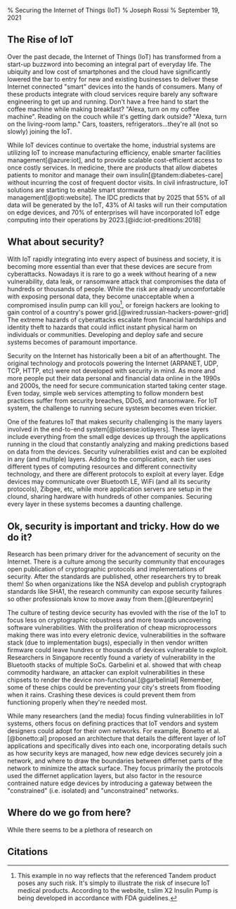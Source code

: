 % Securing the Internet of Things (IoT)
% Joseph Rossi
% September 19, 2021

## The Rise of IoT

Over the past decade, the Internet of Things (IoT) has transformed from a start-up buzzword into becoming an integral part of everyday life. The ubiquity and low cost of smartphones and the cloud have significantly lowered the bar to entry for new and existing businesses to deliver these Internet connected "smart" devices into the hands of consumers. Many of these products integrate with cloud services require barely any software engineering to get up and running. Don't have a free hand to start the coffee machine while making breakfast? "Alexa, turn on my coffee machine". Reading on the couch while it's getting dark outside? "Alexa, turn on the living-room lamp." Cars, toasters, refrigerators...they're all (not so slowly) joining the IoT.

While IoT devices continue to overtake the home, industrial systems are utilizing IoT to increase manufacturing efficiency, enable smarter facilities management[@azure:iot], and to provide scalable cost-efficient access to once costly services. In medicine, there are products that allow diabetes patients to monitor and manage their own insulin[@tandem:diabetes-care] without incurring the cost of frequent doctor visits. In civil infrastructure, IoT solutions are starting to enable smart stormwater management[@opti:website]. The IDC predicts that by 2025 that 55% of all data will be generated by the IoT, 43% of AI tasks will run their computation on edge devices, and 70% of enterprises will have incorporated IoT edge computing into their operations by 2023.[@idc:iot-preditions:2018] 

## What about security?

With IoT rapidly integrating into every aspect of business and society, it is becoming more essential than ever that these devices are secure from cyberattacks. Nowadays it is rare to go a week without hearing of a new vulnerability, data leak, or ransomware attack that compromises the data of hundreds or thousands of people. While the risk are already uncomfortable with exposing personal data, they become unacceptable when a compromised insulin pump can kill you[^insulin-pump-note], or foreign hackers are looking to gain control of a country's power grid.[@wired:russian-hackers-power-grid] The extreme hazards of cyberattacks escalate from financial hardships and identity theft to hazards that could inflict instant physical harm on individuals or communities. Developing and deploy safe and secure systems becomes of paramount importance.

Security on the Internet has historically been a bit of an afterthought. The original technology and protocols powering the Internet (ARPANET, UDP, TCP, HTTP, etc) were not developed with security in mind. As more and more people put their data personal and financial data online in the 1990s and 2000s, the need for secure communication started taking center stage. Even today, simple web services attempting to follow mondern best practices suffer from security breaches, DDoS, and ransomware. For IoT system, the challenge to running secure systesm becomes even trickier.

One of the features IoT that makes security challenging is the many layers involved in the end-to-end system[@iotsense:iotlayers]. These layers include everything from the small edge devices up through the applications running in the cloud that constantly analyzing and  making predictions based on data from the devices. Security vulnerabilities exist and can be exploited in any (and multiple) layers. Adding to the complication, each tier uses different types of computing resources and different connectivity technology, and there are different protocols to exploit at every layer. Edge devices may communicate over Bluetooth LE, WiFi (and all its security protocols), Zibgee, etc, while more application servers are setup in the clound, sharing hardware with hundreds of other companies. Securing every layer in these systems becomes a daunting challenge.

## Ok, security is important and tricky. How do we do it?

Research has been primary driver for the advancement of security on the Internet. There is a culture among the security community that encourages open publication of cryptographic protocols and implementations of security. After the standards are published, other researchers try to break them! So when organizations like the NSA develop and publish cryptograph standards like SHA1, the research community can expose security failures so other professionals know to move away from them.[@leurentpeyrin] 

The culture of testing device security has evovled with the rise of the IoT to focus less on cryptographic robustness and more towards uncovering software vulnerabilities. With the proliferation of cheap microprocessors making there was into every eletronic device, vulnerabilities in the software stack (due to implementation bugs), especially in then vendor written firmware could leave hundres or thousands of devices vulnerable to exploit.  Researchers in Singapore recently found a variety of vulnerability in the Bluetooth stacks of multiple SoCs. Garbelini et al. showed that with cheap commodity hardware, an attacker can exploit vulnerabilities in these chipsets to render the device non-functional.[@garbelinial] Remember, some of these chips could be preventing your city's streets from flooding when it rains. Crashing these devices is could prevent them from functioning properly when they're needed most.

While many researchers (and the media) focus finding vulnerabilities in IoT systems, others focus on defining practices that IoT vendors and system designers could adopt for their own networks. For example, Bonetto et al.[@bonetto:al] proposed an architecture that details the different layer of IoT applications and specifically dives into each one, incorporating details such as how security keys are managed, how new edge devices securely join a network, and where to draw the boundaries between differnet parts of the network to minimize the attack surface. They focus primarily the protocols used the differnet application layers, but also factor in the resource contrained nature edge devices by introducing a gateway between the "constrained" (i.e. isolated) and "unconstrained" networks.

## Where do we go from here?

While there seems to be a plethora of research on 

## Citations


[^insulin-pump-note]: This example in no way reflects that the referenced Tandem product poses any such risk. It's simply to illustrate the risk of insecure IoT medical products. According to the website, t:slim X2 Insulin Pump is being developed in accordance with FDA guidelines.
